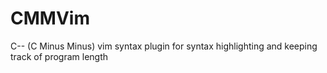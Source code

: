 # CMMVim
 C-- (C Minus Minus) vim syntax plugin for syntax highlighting and keeping track of program length
